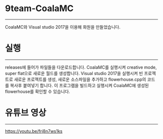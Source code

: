 # 9team-CoalaMC
----------------------------
CoalaMC와 Visual studio 2017을 이용해 화원을 만들었습니다.

# 실행
----------------------------
releases에 들어가 파일들을 다운로드합니다.
CoalaMC를 실행시켜 creative mode, super flat으로 새로운 월드를 생성합니다.
Visual studio 2017을 실행시켜 빈 프로젝트로 새로운 프로젝트를 생성, 새로운 소스파일을 추가하고 flowerhouse.cpp의 코드를 복사후 붙여넣기 합니다.
이 프로그램을 빌드하고 실행시켜 CoalaMC에 생성된 flowerhouse를 확인할 수 있습니다.

# 유튜브 영상
-------------------------------
https://youtu.be/frj8n7ws1ks 
